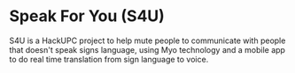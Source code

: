 # Speak For You (S4U)
S4U is a HackUPC project to help mute people to communicate with people that doesn't speak signs language,
using Myo technology and a mobile app to do real time translation from sign language to voice.

